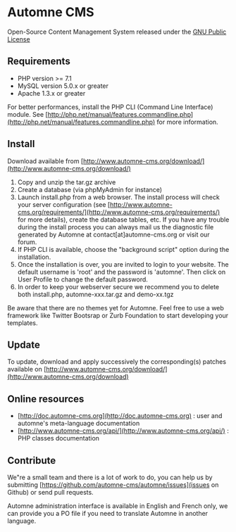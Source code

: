 # Automne CMS

Open-Source Content Management System released under the [GNU Public License](https://github.com/textmate/textmate)

## Requirements

 - PHP version >= 7.1
 - MySQL version 5.0.x or greater
 - Apache 1.3.x or greater
	
For better performances, install the PHP CLI (Command Line Interface) module. See [http://php.net/manual/features.commandline.php](http://php.net/manual/features.commandline.php) for more information.

## Install

Download available from [http://www.automne-cms.org/download/](http://www.automne-cms.org/download/)

 1. Copy and unzip the tar.gz archive
 2. Create a database (via phpMyAdmin for instance)
 3. Launch install.php from a web browser. The install process will check your server configuration (see [http://www.automne-cms.org/requirements/](http://www.automne-cms.org/requirements/) for more details), create the database tables, etc.
	If you have any trouble during the install process you can always mail us the diagnostic file generated by Automne at contact[at]automne-cms.org or visit our forum.
 4. If PHP CLI is available, choose the "background script" option during the installation.
 5. Once the installation is over, you are invited to login to your website. The default username is 'root' and the password is 'automne'. Then click on User Profile to change the default password.
 6. In order to keep your webserver secure we recommend you to delete both install.php, automne-xxx.tar.gz and demo-xx.tgz

Be aware that there are no themes yet for Automne. Feel free to use a web framework like Twitter Bootsrap or Zurb Foundation to start developing your templates.
	
## Update
	
To update, download and apply successively the corresponding(s) patches available on [http://www.automne-cms.org/download/](http://www.automne-cms.org/download)

## Online resources

 - [http://doc.automne-cms.org](http://doc.automne-cms.org) : user and automne's meta-language documentation
 - [http://www.automne-cms.org/api/](http://www.automne-cms.org/api/) : PHP classes documentation

## Contribute

We"re a small team and there is a lot of work to do, you can help us by submitting [https://github.com/automne-cms/automne/issues](issues on Github) or send pull requests.

Automne administration interface is available in English and French only, we can provide you a PO file if you need to translate Automne in another language.
